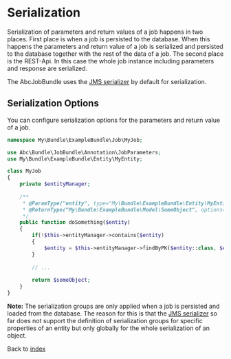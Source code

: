 Serialization
=============

Serialization of parameters and return values of a job happens in two places. First place is when a job is persisted to the database. When this happens the parameters and return value of a job is serialized and persisted to the database together with the rest of the data of a job. The second place is the REST-Api. In this case the whole job instance including parameters and response are serialized.

The AbcJobBundle uses the [JMS serializer](https://github.com/schmittjoh/serializer) by default for serialization.

## Serialization Options

You can configure serialization options for the parameters and return value of a job.

```php
namespace My\Bundle\ExampleBundle\Job\MyJob;

use Abc\Bundle\JobBundle\Annotation\JobParameters;
use My\Bundle\ExampleBundle\Entity\MyEntity;

class MyJob
{
    private $entityManager;
    
    /**
     * @ParamType("entity", type="My\Bundle\ExampleBundle\Entity\MyEntity", options={"groups"={"primarykey"}, "version"="1"})
     * @ReturnType("My\Bundle\ExampleBundle\Model\SomeObject", options={"groups"={"mygroup"}, "version"="2")
     */
    public function doSomething($entity)
    {
        if(!$this->entityManager->contains($entity)
        {
            $entity = $this->entityManager->findByPK($entity::class, $entity->getId())
        }
        
        // ...
        
        return $someObject;
    }
}
```
__Note:__ The serialization groups are only applied when a job is persisted and loaded from the database. The reason for this is that the [JMS serializer](https://github.com/schmittjoh/serializer) so far does not support the definition of serialization groups for specific properties of an entity but only globally for the whole serialization of an object.

Back to [index](../../README.md)